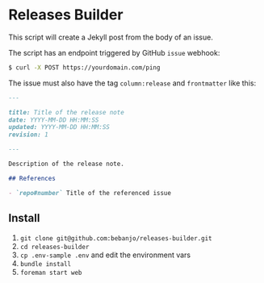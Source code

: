# Releases Builder

This script will create a Jekyll post from the body of an issue. 

The script has an endpoint triggered by GitHub `issue` webhook:

```sh
$ curl -X POST https://yourdomain.com/ping
```

The issue must also have the tag `column:release` and `frontmatter` like this:

```md
---

title: Title of the release note
date: YYYY-MM-DD HH:MM:SS 
updated: YYYY-MM-DD HH:MM:SS
revision: 1

---

Description of the release note.

## References

- `repo#number` Title of the referenced issue
```

## Install

1. `git clone git@github.com:bebanjo/releases-builder.git`
2. `cd releases-builder`
3. `cp .env-sample .env` and edit the environment vars
4. `bundle install`
5. `foreman start web`
